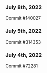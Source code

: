 ### July 8th, 2022

Commit #140027

### July 5th, 2022

Commit #314353


### July 4th, 2022

Commit #72281
